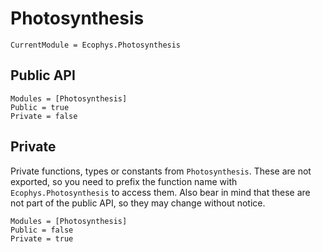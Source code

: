 # Photosynthesis

```@meta
CurrentModule = Ecophys.Photosynthesis
```

## Public API

```@autodocs
Modules = [Photosynthesis]
Public = true
Private = false
```

## Private

Private functions, types or constants from `Photosynthesis`. These are not exported, so you need to prefix the function name with `Ecophys.Photosynthesis` to access them. Also bear in mind that these are not part of the public API, so they may change without notice.

```@autodocs
Modules = [Photosynthesis]
Public = false
Private = true
```
